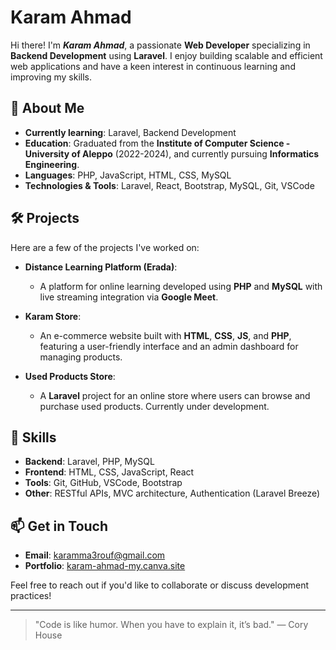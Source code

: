 # Karam Ahmad

Hi there! I'm ***Karam Ahmad***, a passionate **Web Developer** specializing in **Backend Development** using **Laravel**. I enjoy building scalable and efficient web applications and have a keen interest in continuous learning and improving my skills.

## 🌱 About Me
- **Currently learning**: Laravel, Backend Development
- **Education**: Graduated from the **Institute of Computer Science - University of Aleppo** (2022-2024), and currently pursuing **Informatics Engineering**.
- **Languages**: PHP, JavaScript, HTML, CSS, MySQL
- **Technologies & Tools**: Laravel, React, Bootstrap, MySQL, Git, VSCode

## 🛠️ Projects
Here are a few of the projects I've worked on:

- **Distance Learning Platform (Erada)**:
  - A platform for online learning developed using **PHP** and **MySQL** with live streaming integration via **Google Meet**.
  
- **Karam Store**:
  - An e-commerce website built with **HTML**, **CSS**, **JS**, and **PHP**, featuring a user-friendly interface and an admin dashboard for managing products.

- **Used Products Store**:
  - A **Laravel** project for an online store where users can browse and purchase used products. Currently under development.

## 🚀 Skills
- **Backend**: Laravel, PHP, MySQL
- **Frontend**: HTML, CSS, JavaScript, React
- **Tools**: Git, GitHub, VSCode, Bootstrap
- **Other**: RESTful APIs, MVC architecture, Authentication (Laravel Breeze)

## 📫 Get in Touch
- **Email**: [karamma3rouf@gmail.com](mailto:karamma3rouf@gmail.com)
- **Portfolio**: [karam-ahmad-my.canva.site](https://karam-ahmad.my.canva.site/)
  
Feel free to reach out if you'd like to collaborate or discuss development practices!

---

> "Code is like humor. When you have to explain it, it’s bad." — Cory House
